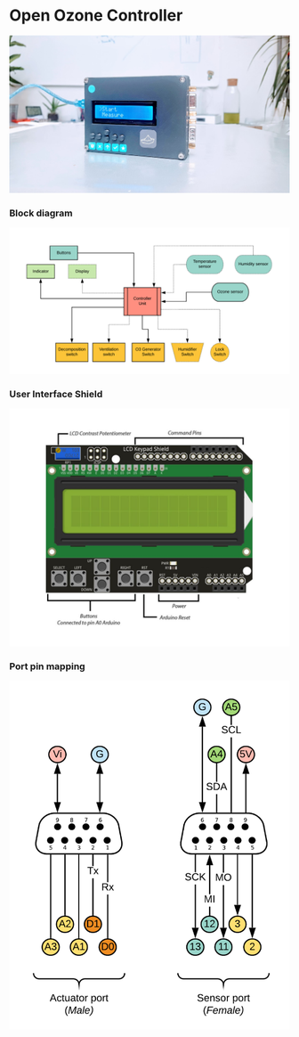 # Open Ozone Controller

![](doc/the_thing.jpg)

### Block diagram

![](doc/block.png)

### User Interface Shield

![](doc/lcd-keypad-shield.jpg)

### Port pin mapping

![](doc/controller_pinmap.png)




